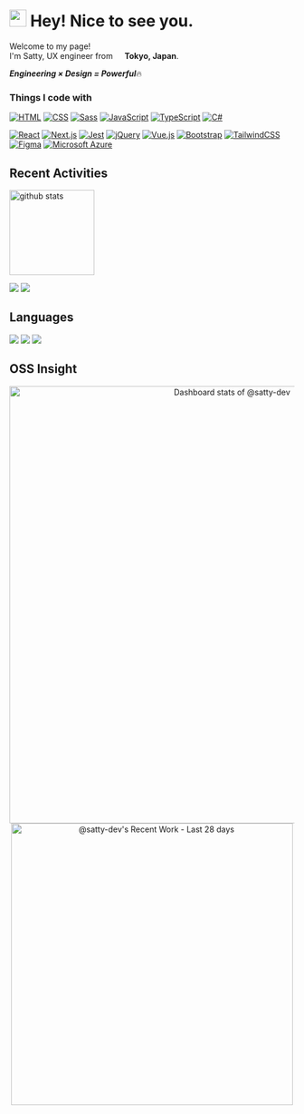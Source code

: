 <h1><img src="https://emojis.slackmojis.com/emojis/images/1643517428/34588/yay.gif?1643517428" width="30"/> Hey! Nice to see you.</h1>

<p>Welcome to my page! </br> I'm Satty, UX engineer from <img src="https://cdn-icons-png.flaticon.com/512/197/197604.png" width="13"/> <b>Tokyo, Japan</b>. </p>

***Engineering × Design = Powerful***🔥

### Things I code with

[![HTML](https://img.shields.io/badge/HTML-%23E34F26.svg?logo=html5&logoColor=white)](#)
[![CSS](https://img.shields.io/badge/CSS-1572B6?logo=css3&logoColor=fff)](#)
[![Sass](https://img.shields.io/badge/Sass-C69?logo=sass&logoColor=fff)](#)
[![JavaScript](https://img.shields.io/badge/JavaScript-F7DF1E?logo=javascript&logoColor=000)](#)
[![TypeScript](https://img.shields.io/badge/TypeScript-3178C6?logo=typescript&logoColor=fff)](#)
[![C#](https://custom-icon-badges.demolab.com/badge/C%23-%23239120.svg?logo=cshrp&logoColor=white)](#)

[![React](https://img.shields.io/badge/React-%2320232a.svg?logo=react&logoColor=%2361DAFB)](#)
[![Next.js](https://img.shields.io/badge/Next.js-black?logo=next.js&logoColor=white)](#)
[![Jest](https://img.shields.io/badge/Jest-C21325?logo=jest&logoColor=fff)](#)
[![jQuery](https://img.shields.io/badge/jQuery-0769AD?logo=jquery&logoColor=fff)](#)
[![Vue.js](https://img.shields.io/badge/Vue.js-4FC08D?logo=vuedotjs&logoColor=fff)](#)
[![Bootstrap](https://img.shields.io/badge/Bootstrap-7952B3?logo=bootstrap&logoColor=fff)](#)
[![TailwindCSS](https://img.shields.io/badge/Tailwind%20CSS-%2338B2AC.svg?logo=tailwind-css&logoColor=white)](#)
[![Figma](https://img.shields.io/badge/Figma-F24E1E?logo=figma&logoColor=white)](#)
[![Microsoft Azure](https://custom-icon-badges.demolab.com/badge/Microsoft%20Azure-0089D6?logo=msazure&logoColor=white)](#)


## Recent Activities

<p align="left">
  <a href="https://github.com/anuraghazra/github-readme-stats"><img alt="github stats" height="150px" src="https://github-readme-stats.vercel.app/api?username=satty-dev&count_private=true&show_icons=true&custom_title=GitHub%20Stats&hide_border=true&theme=transparent" /></a>
</p>

[![](http://github-profile-summary-cards.vercel.app/api/cards/profile-details?username=satty-dev&theme=transparent)](https://github.com/vn7n24fzkq/github-profile-summary-cards)
[![](https://github-readme-activity-graph.vercel.app/graph?username=satty-dev&theme=github-dark-dimmed&custom_title=Contribution%20Graph%20in%20the%20last%2031%20days&hide_border=true)](https://github.com/Ashutosh00710/github-readme-activity-graph)


## Languages

[![](http://github-profile-summary-cards.vercel.app/api/cards/repos-per-language?username=satty-dev&theme=transparent)](https://github.com/vn7n24fzkq/github-profile-summary-cards)
[![](http://github-profile-summary-cards.vercel.app/api/cards/most-commit-language?username=satty-dev&theme=transparent)](https://github.com/vn7n24fzkq/github-profile-summary-cards)
[![](https://github-readme-stats.vercel.app/api/top-langs/?username=satty-dev&layout=compact&count_private=true&show_icons=true&theme=transparent&hide_border=true)](https://github.com/anuraghazra/github-readme-stats)


## OSS Insight

<a href="https://next.ossinsight.io/widgets/official/compose-user-dashboard-stats?user_id=206100106" target="_blank" style="display: block" align="center">
  <picture>
    <source media="(prefers-color-scheme: dark)" srcset="https://next.ossinsight.io/widgets/official/compose-user-dashboard-stats/thumbnail.png?user_id=206100106&image_size=auto&color_scheme=dark" width="771" height="auto">
    <img alt="Dashboard stats of @satty-dev" src="https://next.ossinsight.io/widgets/official/compose-user-dashboard-stats/thumbnail.png?user_id=206100106&image_size=auto&color_scheme=light" width="771" height="auto">
  </picture>
</a>

<a href="https://next.ossinsight.io/widgets/official/compose-currently-working-on?user_id=206100106&activity_type=all" target="_blank" style="display: block" align="center">
  <picture>
    <source media="(prefers-color-scheme: dark)" srcset="https://next.ossinsight.io/widgets/official/compose-currently-working-on/thumbnail.png?user_id=206100106&activity_type=all&image_size=auto&color_scheme=dark" width="497.5" height="auto">
    <img alt="@satty-dev's Recent Work - Last 28 days" src="https://next.ossinsight.io/widgets/official/compose-currently-working-on/thumbnail.png?user_id=206100106&activity_type=all&image_size=auto&color_scheme=light" width="497.5" height="auto">
  </picture>
</a>
